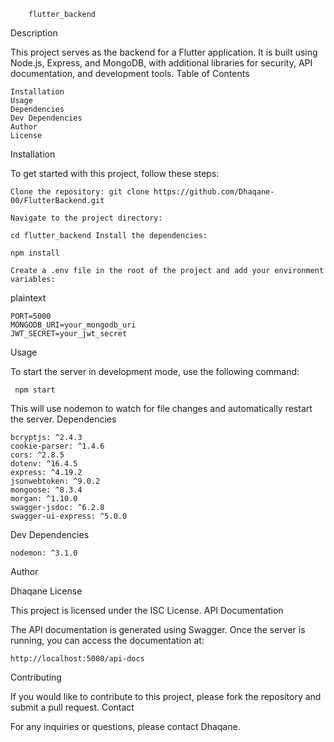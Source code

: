         flutter_backend
Description

This project serves as the backend for a Flutter application. It is built using Node.js, Express, and MongoDB, with additional libraries for security, API documentation, and development tools.
Table of Contents

    Installation
    Usage
    Dependencies
    Dev Dependencies
    Author
    License

Installation

To get started with this project, follow these steps:

    Clone the repository: git clone https://github.com/Dhaqane-00/FlutterBackend.git

    Navigate to the project directory:

    cd flutter_backend Install the dependencies:

    npm install

    Create a .env file in the root of the project and add your environment variables:

plaintext

    PORT=5000
    MONGODB_URI=your_mongodb_uri
    JWT_SECRET=your_jwt_secret

Usage

To start the server in development mode, use the following command:

     npm start

This will use nodemon to watch for file changes and automatically restart the server.
Dependencies

    bcryptjs: ^2.4.3
    cookie-parser: ^1.4.6
    cors: ^2.8.5
    dotenv: ^16.4.5
    express: ^4.19.2
    jsonwebtoken: ^9.0.2
    mongoose: ^8.3.4
    morgan: ^1.10.0
    swagger-jsdoc: ^6.2.8
    swagger-ui-express: ^5.0.0

Dev Dependencies

    nodemon: ^3.1.0

Author

Dhaqane
License

This project is licensed under the ISC License.
API Documentation

The API documentation is generated using Swagger. Once the server is running, you can access the documentation at:  

    http://localhost:5000/api-docs

Contributing

If you would like to contribute to this project, please fork the repository and submit a pull request.
Contact

For any inquiries or questions, please contact Dhaqane.